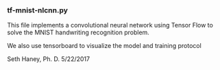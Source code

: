 ### tf-mnist-nlcnn.py #####
 This file implements a convolutional neural network 
 using Tensor Flow to solve the MNIST handwriting
 recognition problem. 
 
 We also use tensorboard to visualize the model and training protocol

 Seth Haney, Ph. D. 5/22/2017

